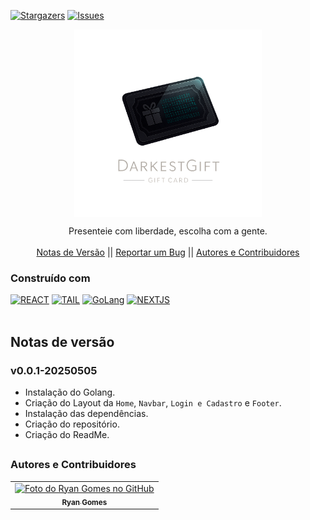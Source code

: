 <!-- Preview (Ctrl + Shift + V) -->

<a name="readme-top"></a>

[![Stargazers][stars-shield]][stars-url]
[![Issues][issues-shield]][issues-url]

<div align="center">
<img src="https://raw.githubusercontent.com/RRyanDEV/darkest-gift/refs/heads/master/public/logo-readme.png" min-width="400px" max-width="400px" width="300px" align="center">
    <br />
<p align="center">
Presenteie com liberdade, escolha com a gente.
    <br />
    <br />
    <a href="#notas-de-versão">Notas de Versão</a>
    ||
    <a href="">Reportar um Bug</a> 
    ||
    <a href="#autores">Autores e Contribuidores</a>
    </p>
</div>

### Construído com

[![REACT][REACT]][react-url]
[![TAIL][TAILWINDCSS]][tailw-url]
[![GoLang][GoLang]][go-url]
[![NEXTJS][NEXT.JS]][nextjs-url]
<br /><br />
<a name="section-changelog">

## Notas de versão

</a>

### v0.0.1-20250505

- Instalação do Golang.
- Criação do Layout da `Home`, `Navbar`, `Login e Cadastro` e `Footer`.
- Instalação das dependências.
- Criação do repositório.
- Criação do ReadMe.

##

<a name="section-autores">

### Autores e Contribuidores

</a>

<table>
  <tr>
    <td align="center">
      <a href="#">
        <img src="https://avatars.githubusercontent.com/u/85912228?v=4" width="100px;" alt="Foto do Ryan Gomes no GitHub"/><br>
        <sub>
          <b>Ryan Gomes</b>
        </sub>
      </a>
    </td>
</table>

<!-- MARKDOWN LINKS & IMAGES -->
<!-- https://www.markdownguide.org/basic-syntax/#reference-style-links -->

[stars-shield]: https://img.shields.io/github/stars/RRyanDEV/darkest-gift?style=for-the-badge
[stars-url]: https://github.com/RRyanDEV/darkest-gift/stargazers
[issues-shield]: https://img.shields.io/github/issues/RRyanDEV/darkest-gift?style=for-the-badge
[issues-url]: https://github.com/RRyanDEV/darkest-gift/issues
[REACT]: https://img.shields.io/badge/React-%2320232a.svg?&style=for-the-badge&logo=React&logoColor=%2361DAFB
[react-url]: https://pt-br.reactjs.org
[TAILWINDCSS]: https://img.shields.io/badge/TailwindCSS-%2338B2AC.svg?style=for-the-badge&logo=tailwind-css&logoColor=white
[tailw-url]: https://tailwindcss.com/
[NEXT.JS]: https://img.shields.io/badge/NextJS-black?style=for-the-badge&logo=next.js&logoColor=white
[nextjs-url]: https://nextjs.org/
[GoLang]: https://img.shields.io/badge/go-%2300ADD8.svg?style=for-the-badge&logo=go&logoColor=white
[go-url]: https://go.dev/
